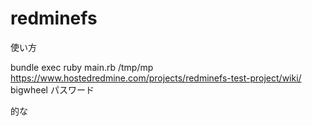 redminefs
=========

使い方

bundle exec ruby main.rb /tmp/mp https://www.hostedredmine.com/projects/redminefs-test-project/wiki/ bigwheel パスワード

的な
